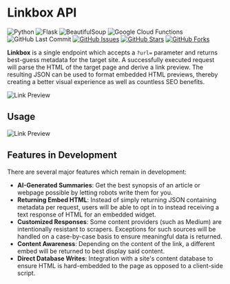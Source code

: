 # Linkbox API

![Python](https://img.shields.io/badge/Python-v3.7-blue.svg?logo=python&longCache=true&logoColor=white&colorB=5e81ac&style=flat-square&colorA=4c566a)
![Flask](https://img.shields.io/badge/Flask-v1.0.2-blue.svg?longCache=true&logo=python&style=flat-square&logoColor=white&colorB=5e81ac&colorA=4c566a)
![BeautifulSoup](https://img.shields.io/badge/BeautifulSoup4-v4.6.3-blue.svg?longCache=true&logo=python&longCache=true&style=flat-square&logoColor=white&colorB=5e81ac&colorA=4c566a)
![Google Cloud Functions](https://img.shields.io/badge/Google--Cloud--Functions-v93-blue.svg?longCache=true&logo=google&longCache=true&style=flat-square&logoColor=white&colorB=5e81ac&colorA=4c566a)
![GitHub Last Commit](https://img.shields.io/github/last-commit/google/skia.svg?style=flat-square&colorA=4c566a&colorB=a3be8c)
[![GitHub Issues](https://img.shields.io/github/issues/toddbirchard/linkbox-api.svg?style=flat-square&colorA=4c566a&colorB=ebcb8b&logo=Github)](https://github.com/toddbirchard/linkbox-api/issues)
[![GitHub Stars](https://img.shields.io/github/stars/toddbirchard/linkbox-api.svg?style=flat-square&colorB=ebcb8b&colorA=4c566a&logo=Github)](https://github.com/toddbirchard/linkbox-api/stargazers)
[![GitHub Forks](https://img.shields.io/github/forks/toddbirchard/linkbox-api.svg?style=flat-square&colorA=4c566a&colorB=88c0d0&logo=Github)](https://github.com/toddbirchard/linkbox-api/network)

**Linkbox** is a single endpoint which accepts a `?url=` parameter and returns best-guess metadata for the target site. A successfully executed request will parse the HTML of the target page and derive a link preview. The resulting JSON can be used to format embedded HTML previews, thereby creating a better visual experience as well as countless SEO benefits.

![Link Preview](https://raw.githubusercontent.com/toddbirchard/linkbox-api/master/img/linkboxgithub.jpg)

## Usage

![Link Preview](https://raw.githubusercontent.com/toddbirchard/linkbox-api/master/img/linkboxdemo.gif)

## Features in Development

There are several major features which remain in development:

* **AI-Generated Summaries**: Get the best synopsis of an article or webpage possible by letting robots write them for you.
* **Returning Embed HTML**: Instead of simply returning JSON containing metadata per request, users will be able to opt in to instead receiving a text response of HTML for an embedded widget.
* **Customized Responses**: Some content providers (such as Medium) are intentionally resistant to scrapers. Exceptions for such sources will be handled on a case-by-case basis to ensure meaningful data is returned.
* **Content Awareness**: Depending on the content of the link, a different embed will be returned to best display said content.
* **Direct Database Writes**: Integration with a site's content database to ensure HTML is hard-embedded to the page as opposed to a client-side script.
